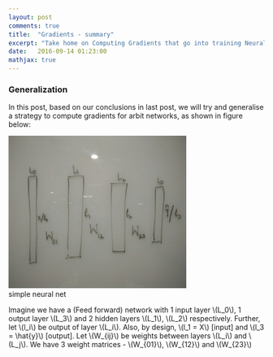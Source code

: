 ```yaml
---
layout: post
comments: true
title:  "Gradients - summary"
excerpt: "Take home on Computing Gradients that go into training Neural Nets"
date:   2016-09-14 01:23:00
mathjax: true
---
```



### Generalization

In this post, based on our conclusions in last post, we will try and generalise a strategy to compute gradients for arbit networks, as shown in figure below:

<div class="imgcap">
<img src="/assets/gradients/NN_generic.jpeg" height="300" width="350">
<div class="thecap">simple neural net</div>
</div>

Imagine we have a (Feed forward) network with 1 input layer \\(L_0\\), 1 output layer \\(L_3\\) and 2 hidden layers \\(L_1\\), \\(L_2\\) respectively. Further, let \\(l_i\\) be output of layer \\(L_i\\). Also, by design, \\(l_1 = X\\) [input] and \\(l_3 = \hat{y}\\) [output]. Let \\(W_{ij}\\) be weights between layers \\(L_i\\) and \\(L_j\\). We have 3 weight matrices - \\(W_{01}\\), \\(W_{12}\\) and \\(W_{23}\\)





<!--
{% include button.html button_name="Next" button_class="primary" %}
-->
